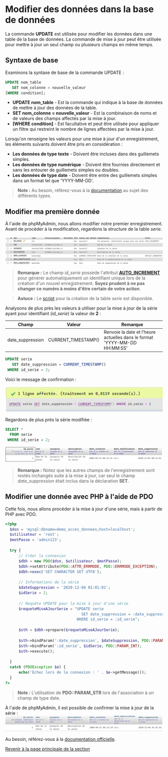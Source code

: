 # Modifier des données dans la base de données

La commande __UPDATE__ est utilisée pour modifier les données dans une table de la base de données. La commande de mise à jour peut être utilisée pour mettre à jour un seul champ ou plusieurs champs en même temps.

## Syntaxe de base

Examinons la syntaxe de base de la commande UPDATE :

```sql
UPDATE nom_table
   SET nom_colonne = nouvelle_valeur
[WHERE condition];
```

- __UPDATE nom_table__ - Est la commande qui indique à la base de données de mettre à jour des données de la table.
- __SET nom_colonne = nouvelle\_valeur__ - Est la combinaison de noms et de valeurs des champs affectés par la mise à jour.
- __[WHERE condition]__ - Est facultative et peut être utilisée pour appliquer un filtre qui restreint le nombre de lignes affectées par la mise à jour.

Lorsqu'on renseigne les valeurs pour une mise à jour d'un enregistrement, les éléments suivants doivent être pris en considération :

- __Les données de type texte__ - Doivent être incluses dans des guillemets simples.
- __Les données de type numérique__ - Doivent être fournies directement et sans les entourer de guillemets simples ou doubles.
- __Les données de type date__ - Doivent être entre des guillemets simples dans un format tel que 'YYYY-MM-DD'.

>**Note :** Au besoin, référez-vous à la [documentation](https://dev.mysql.com/doc/refman/8.0/en/data-types.html) au sujet des différents types.

## Modifier ma première donnée

À l'aide de phpMyAdmin, nous allons modifier notre premier enregistrement. Avant de procéder à la modification, regardons la structure de la table _serie_.

![Structure de la table série.](../images/structure-table-serie.PNG)

>**Remarque :** Le champ _id\_serie_ possède l'attribut __[AUTO_INCREMENT](https://dev.mysql.com/doc/refman/8.0/en/example-auto-increment.html)__ pour générer automatiquement un identifiant unique lors de la création d'un nouvel enregistrement. __Soyez prudent à ne pas changer ce numéro à moins d'être certain de votre action__.

>**Astuce :** Le [script](../src/exemple-interaction-bd/creation-table-serie.sql) pour la création de la table _serie_ est disponible.

Analysons de plus près les valeurs à utiliser pour la mise à jour de la série ayant pour identifiant (_id\_serie_) la valeur de __2__ :

| Champ | Valeur | Remarque |
|---|---|---|
| date\_suppression | CURRENT\_TIMESTAMP() | Renvoie la date et l’heure actuelles dans le format 'YYYY-MM-DD HH:MM:SS' |

```sql
UPDATE serie
   SET date_suppression = CURRENT_TIMESTAMP()
 WHERE id_serie = 2;
```

Voici le message de confirmation :

![Message de confirmation suite à la mise à jour de la série.](../images/message-confirmation-update-phpmyadmin.PNG)

Regardons de plus près la série modifiée :

```sql
SELECT *
  FROM serie
 WHERE id_serie = 2;
```

![Valeur de la série suite à la mise à jour.](../images/valeur-serie-apres-update.PNG)

>**Remarque :** Notez que les autres champs de l'enregistrement sont restés inchangés suite à la mise à jour, car seul le champ _date\_suppression_ était inclus dans la déclaration __SET__.

## Modifier une donnée avec PHP à l'aide de PDO

Cette fois, nous allons procéder à la mise à jour d'une série, mais à partir de PHP avec PDO.

```php
<?php
  $dsn = 'mysql:dbname=demo_acces_donnees;host=localhost';
  $utilisateur = 'root';
  $motPasse = 'admin123';

  try {
      // Créer la connexion
      $dbh = new PDO($dsn, $utilisateur, $motPasse);
      $dbh->setAttribute(PDO::ATTR_ERRMODE, PDO::ERRMODE_EXCEPTION);
      $dbh->exec('SET CHARACTER SET UTF8');

      // Informations de la série
      $dateSuppression = '2020-12-04 01:01:01';
      $idSerie = 2;

      // Requête UPDATE pour la mise à jour d'une série
      $requeteMiseAJourSerie = "UPDATE serie
                                  SET date_suppression = :date_suppression
                                WHERE id_serie = :id_serie";

      $sth = $dbh->prepare($requeteMiseAJourSerie);

      $sth->bindParam(':date_suppression', $dateSuppression, PDO::PARAM_STR);
      $sth->bindParam(':id_serie', $idSerie, PDO::PARAM_INT);
      $sth->execute();

  }
  catch (PDOException $e) {
      echo('Échec lors de la connexion : ' . $e->getMessage());
  }
?>
```

>**Note :** L'utilisation de __PDO::PARAM_STR__ lors de l'association à un champ de type date.

À l'aide de phpMyAdmin, il est possible de confirmer la mise à jour de la série :
![Affichage de la série modifiée.](../images/serie-apres-update-php.PNG)

Au besoin, référez-vous à la [documentation officielle](https://dev.mysql.com/doc/refman/8.0/en/update.html).

[Revenir à la page principale de la section](README.md)
